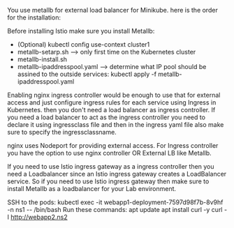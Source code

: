 You use metallb for external load balancer for Minikube. here is the order for the installation:

Before installing Istio make sure you install Metallb:

- (Optional) kubectl config use-context cluster1
- metallb-setarp.sh --> only first time on the Kubernetes cluster
- metallb-install.sh  
- metallb-ipaddresspool.yaml --> determine what IP pool should be assined to the outside services:
kubectl apply -f metallb-ipaddresspool.yaml

Enabling nginx ingress controller would be enough to use that for external access and just configure ingress rules for each service using Ingress in Kubernetes. then you don't need a load balancer as ingress controller. If you need a load balancer to act as the ingress controller you need to declare it using ingressclass file and then in the ingress yaml file also make sure to specify the ingressclassname.

nginx uses Nodeport for providing external access. For Ingress controller you have the option to use nginx controller OR External LB like Metallb.

If you need to use Istio ingress gateway as a ingress controller then you need a Loadbalancer since an Istio ingress gateway creates a LoadBalancer service. So if you need to use Istio ingress gateway then make sure to install Metallb as a loadbalancer for your Lab environment.

SSH to the pods:
kubectl exec -it webapp1-deployment-7597d98f7b-8v9hf -n ns1 -- /bin/bash
Run these commands:
apt update
apt install curl -y
curl -I http://webapp2.ns2

